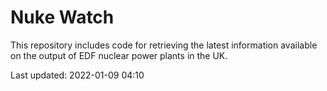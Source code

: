 # Nuke Watch

This repository includes code for retrieving the latest information available on the output of EDF nuclear power plants in the UK.

Last updated: 2022-01-09 04:10